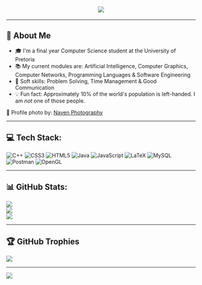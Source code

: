<h1 align="center">
  <img src="https://readme-typing-svg.herokuapp.com?font=Righteous&size=35&color=568b22&center=true&vCenter=true&width=500&height=70&duration=4000&lines=Hi+There!+👋;+I'm+Driya;" />
</h1>

---
## 🔭 About Me
- 🎓 I'm a final year Computer Science student at the University of Pretoria
- 📚 My current modules are: Artificial Intelligence, Computer Graphics, Computer Networks, Programming Languages & Software Engineering
- 🤝 Soft skills: Problem Solving, Time Management & Good Communication
- 💡 Fun fact: Approximately 10% of the world's population is left-handed.  I am *not* one of those people.

📸 Profile photo by: [Naven Photography](https://naven-photography.webnode.co.uk/)

---
## 💻 Tech Stack:
![C++](https://img.shields.io/badge/c++-%2300599C.svg?style=flat&logo=c%2B%2B&logoColor=white) ![CSS3](https://img.shields.io/badge/css3-%231572B6.svg?style=flat&logo=css3&logoColor=white) ![HTML5](https://img.shields.io/badge/html5-%23E34F26.svg?style=flat&logo=html5&logoColor=white) ![Java](https://img.shields.io/badge/java-%23ED8B00.svg?style=flat&logo=openjdk&logoColor=white) ![JavaScript](https://img.shields.io/badge/javascript-%23323330.svg?style=flat&logo=javascript&logoColor=%23F7DF1E) ![LaTeX](https://img.shields.io/badge/latex-%23008080.svg?style=flat&logo=latex&logoColor=white) ![MySQL](https://img.shields.io/badge/mysql-4479A1.svg?style=flat&logo=mysql&logoColor=white) ![Postman](https://img.shields.io/badge/Postman-FF6C37?style=flat&logo=postman&logoColor=white) ![OpenGL](https://img.shields.io/badge/OpenGL-white?logo=OpenGL&style=flat)

---
## 📊 GitHub Stats:
![](https://github-readme-stats.vercel.app/api?username=u23535793&theme=shadow_green&hide_border=true&include_all_commits=true&count_private=true)<br/>
![](https://nirzak-streak-stats.vercel.app/?user=u23535793&theme=tokyonight&hide_border=true)<br/>
![](https://github-readme-stats.vercel.app/api/top-langs/?username=u23535793&theme=tokyonight&hide_border=true&include_all_commits=true&count_private=true&layout=compact)

---
## 🏆 GitHub Trophies
![](https://github-profile-trophy.vercel.app/?username=u23535793&theme=tokyonight&no-frame=true&no-bg=true&margin-w=4)

---
[![](https://visitcount.itsvg.in/api?id=u23535793&icon=0&color=3)](https://visitcount.itsvg.in)

<!-- Proudly created with GPRM ( https://gprm.itsvg.in ) -->
